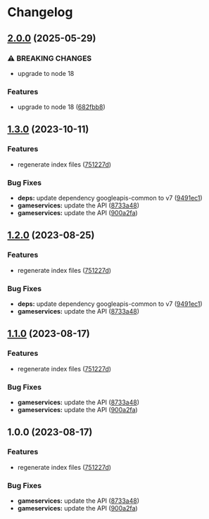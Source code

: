 # Changelog

## [2.0.0](https://github.com/googleapis/google-api-nodejs-client/compare/gameservices-v1.3.0...gameservices-v2.0.0) (2025-05-29)


### ⚠ BREAKING CHANGES

* upgrade to node 18

### Features

* upgrade to node 18 ([682fbb8](https://github.com/googleapis/google-api-nodejs-client/commit/682fbb869189ae92b3e9a194d37d0548af0c1f92))

## [1.3.0](https://github.com/googleapis/google-api-nodejs-client/compare/gameservices-v1.2.0...gameservices-v1.3.0) (2023-10-11)


### Features

* regenerate index files ([751227d](https://github.com/googleapis/google-api-nodejs-client/commit/751227d3926c946b5db5edb58f0086e074a61169))


### Bug Fixes

* **deps:** update dependency googleapis-common to v7 ([9491ec1](https://github.com/googleapis/google-api-nodejs-client/commit/9491ec1cdc3c413e7d73edcfcd59cf5c28a7c855))
* **gameservices:** update the API ([8733a48](https://github.com/googleapis/google-api-nodejs-client/commit/8733a48c00fdc2488e9b9804f156384ed24ed5bb))
* **gameservices:** update the API ([900a2fa](https://github.com/googleapis/google-api-nodejs-client/commit/900a2fac5c1d6a2bcbb4fefe2fe745a3e8aef1fa))

## [1.2.0](https://github.com/googleapis/google-api-nodejs-client/compare/gameservices-v1.1.0...gameservices-v1.2.0) (2023-08-25)


### Features

* regenerate index files ([751227d](https://github.com/googleapis/google-api-nodejs-client/commit/751227d3926c946b5db5edb58f0086e074a61169))


### Bug Fixes

* **deps:** update dependency googleapis-common to v7 ([9491ec1](https://github.com/googleapis/google-api-nodejs-client/commit/9491ec1cdc3c413e7d73edcfcd59cf5c28a7c855))
* **gameservices:** update the API ([8733a48](https://github.com/googleapis/google-api-nodejs-client/commit/8733a48c00fdc2488e9b9804f156384ed24ed5bb))

## [1.1.0](https://github.com/googleapis/google-api-nodejs-client/compare/gameservices-v1.0.0...gameservices-v1.1.0) (2023-08-17)


### Features

* regenerate index files ([751227d](https://github.com/googleapis/google-api-nodejs-client/commit/751227d3926c946b5db5edb58f0086e074a61169))


### Bug Fixes

* **gameservices:** update the API ([8733a48](https://github.com/googleapis/google-api-nodejs-client/commit/8733a48c00fdc2488e9b9804f156384ed24ed5bb))
* **gameservices:** update the API ([900a2fa](https://github.com/googleapis/google-api-nodejs-client/commit/900a2fac5c1d6a2bcbb4fefe2fe745a3e8aef1fa))

## 1.0.0 (2023-08-17)


### Features

* regenerate index files ([751227d](https://github.com/googleapis/google-api-nodejs-client/commit/751227d3926c946b5db5edb58f0086e074a61169))


### Bug Fixes

* **gameservices:** update the API ([8733a48](https://github.com/googleapis/google-api-nodejs-client/commit/8733a48c00fdc2488e9b9804f156384ed24ed5bb))
* **gameservices:** update the API ([900a2fa](https://github.com/googleapis/google-api-nodejs-client/commit/900a2fac5c1d6a2bcbb4fefe2fe745a3e8aef1fa))
